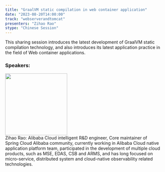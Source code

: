 ```yaml
---
title: "GraalVM static compilation in web container application"
date: "2023-08-20T14:00:00" 
track: "webserverandtomcat"
presenters: "Zihao Rao"
stype: "Chinese Session"
---
```

This sharing session introduces the latest development of GraalVM static compilation technology, and also introduces its latest application practice in the field of Web container applications.
 ### Speakers: 
 <img src="https://img.bagevent.com/resource/20230603/1549157710.jpg" width="200" /><br>Zihao Rao: Alibaba Cloud intelligent R&D engineer, Core maintainer of Spring Cloud Alibaba community, currently working in Alibaba Cloud native application platform team, participated in the development of multiple cloud products, such as MSE, EDAS, CSB and ARMS, and has long focused on micro-service, distributed system and cloud-native observability related technologies.
 <br><br>
